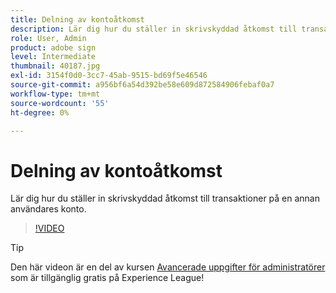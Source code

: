 ```yaml
---
title: Delning av kontoåtkomst
description: Lär dig hur du ställer in skrivskyddad åtkomst till transaktioner på en annan användares konto
role: User, Admin
product: adobe sign
level: Intermediate
thumbnail: 40187.jpg
exl-id: 3154f0d0-3cc7-45ab-9515-bd69f5e46546
source-git-commit: a956bf6a54d392be58e609d872584906febaf0a7
workflow-type: tm+mt
source-wordcount: '55'
ht-degree: 0%

---
```


# Delning av kontoåtkomst

Lär dig hur du ställer in skrivskyddad åtkomst till transaktioner på en annan användares konto.

>[!VIDEO](https://video.tv.adobe.com/v/40187?hidetitle=true)

>[!TIP]
>
>Den här videon är en del av kursen [Avancerade uppgifter för administratörer](https://experienceleague.adobe.com/?recommended=Sign-A-1-2020.1) som är tillgänglig gratis på Experience League!
